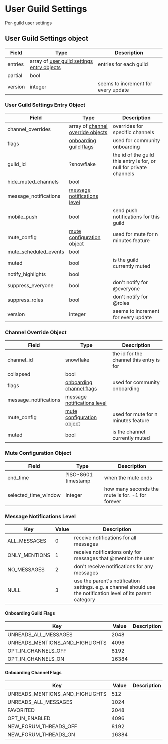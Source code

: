 # User Guild Settings

Per-guild user settings

## User Guild Settings object

| Field   | Type                                                                            | Description                         |
|---------|---------------------------------------------------------------------------------|-------------------------------------|
| entries | array of [user guild settings entry objects](#user-guild-settings-entry-object) | entries for each guild              |
| partial | bool                                                                            |                                     |
| version | integer                                                                         | seems to increment for every update |


### User Guild Settings Entry Object

| Field                 | Type                                                          | Description                                                         |
|-----------------------|---------------------------------------------------------------|---------------------------------------------------------------------|
| channel_overrides     | array of [channel override objects](#channel-override-object) | overrides for specific channels                                     | 
| flags                 | [onboarding guild flags](#onboarding-guild-flags)             | used for community onboarding                                       |
| guild_id              | ?snowflake                                                    | the id of the guild this entry is for, or null for private channels |
| hide_muted_channels   | bool                                                          |                                                                     |
| message_notifications | [message notifications level](#message-notifications-level)   |                                                                     |
| mobile_push           | bool                                                          | send push notifications for this guild                              |
| mute_config           | [mute configuration object](#mute-configuration-object)       | used for mute for n minutes feature                                 |
| mute_scheduled_events | bool                                                          |                                                                     |
| muted                 | bool                                                          | is the guild currently muted                                        |
| notify_highlights     | bool                                                          |                                                                     |
| suppress_everyone     | bool                                                          | don't notify for @everyone                                          |
| suppress_roles        | bool                                                          | don't notify for @roles                                             |
| version               | integer                                                       | seems to increment for every update                                 |


### Channel Override Object

| Field                 | Type                                                        | Description                              |
|-----------------------|-------------------------------------------------------------|------------------------------------------|
| channel_id            | snowflake                                                   | the id for the channel this entry is for |
| collapsed             | bool                                                        |                                          |
| flags                 | [onboarding channel flags](#onboarding-channel-flags)       | used for community onboarding            |
| message_notifications | [message notifications level](#message-notifications-level) |                                          |
| mute_config           | [mute configuration object](#mute-configuration-object)     | used for mute for n minutes feature      |
| muted                 | bool                                                        | is the channel currently muted           |

### Mute Configuration Object

| Field                | Type                | Description                                      |
|----------------------|---------------------|--------------------------------------------------|
| end_time             | ?ISO-8601 timestamp | when the mute ends                               |
| selected_time_window | integer             | how many seconds the mute is for. -1 for forever |


### Message Notifications Level  <br>

| Key           | Value | Description                                                                                                     |
|---------------|-------|-----------------------------------------------------------------------------------------------------------------|
| ALL_MESSAGES  | 0     | receive notifications for all messages                                                                          |
| ONLY_MENTIONS | 1     | receive notifications only for messages that @mention the user                                                  |
| NO_MESSAGES   | 2     | don't receive notifications for any messages                                                                    |
| NULL          | 3     | use the parent's notification settings. e.g. a channel should use the notification level of its parent category |


#### Onboarding Guild Flags

| Key                             | Value | Description |
|---------------------------------|-------|-------------|
| UNREADS_ALL_MESSAGES            | 2048  |             |
| UNREADS_MENTIONS_AND_HIGHLIGHTS | 4096  |             |
| OPT_IN_CHANNELS_OFF             | 8192  |             |
| OPT_IN_CHANNELS_ON              | 16384 |             |


#### Onboarding Channel Flags

| Key                             | Value | Description |
|---------------------------------|-------|-------------|
| UNREADS_MENTIONS_AND_HIGHLIGHTS | 512   |             |
| UNREADS_ALL_MESSAGES            | 1024  |             |
| FAVORITED                       | 2048  |             |
| OPT_IN_ENABLED                  | 4096  |             |
| NEW_FORUM_THREADS_OFF           | 8192  |             |
| NEW_FORUM_THREADS_ON            | 16384 |             |

